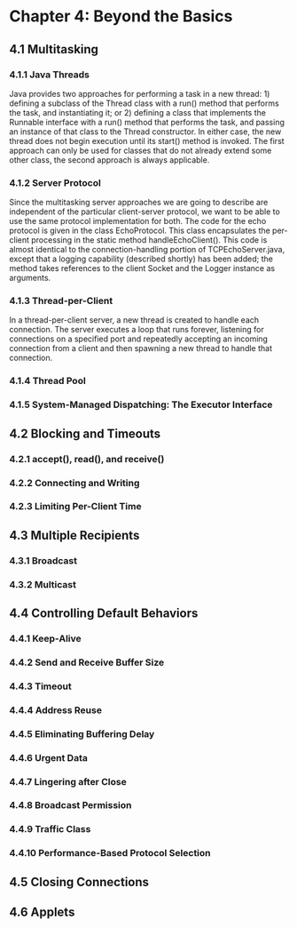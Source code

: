 # Chapter 4: Beyond the Basics
## 4.1 Multitasking
### 4.1.1 Java Threads
Java provides two approaches for performing a task in a new thread: 1) defining a subclass of the Thread class with a run() method that performs the task, and instantiating it; or 2) defining a class that implements the Runnable interface with a run() method that performs the task, and passing an instance of that class to the Thread constructor. In either case, the new thread does not begin execution until its start() method is invoked. The first approach can only be used for classes that do not already extend some other class, the second approach is always applicable.
### 4.1.2 Server Protocol
Since the multitasking server approaches we are going to describe are independent of the particular client-server protocol, we want to be able to use the same protocol implementation for both. The code for the echo protocol is given in the class EchoProtocol. This class encapsulates the per-client processing in the static method handleEchoClient(). This code is almost identical to the connection-handling portion of TCPEchoServer.java, except that a logging capability (described shortly) has been added; the method takes references to the client Socket and the Logger instance as arguments.
### 4.1.3 Thread-per-Client
In a thread-per-client server, a new thread is created to handle each connection. The server executes a loop that runs forever, listening for connections on a specified port and repeatedly accepting an incoming connection from a client and then spawning a new thread to handle that connection.
### 4.1.4 Thread Pool
### 4.1.5 System-Managed Dispatching: The Executor Interface
## 4.2 Blocking and Timeouts
### 4.2.1 accept(), read(), and receive()
### 4.2.2 Connecting and Writing
### 4.2.3 Limiting Per-Client Time
## 4.3 Multiple Recipients
### 4.3.1 Broadcast
### 4.3.2 Multicast
## 4.4 Controlling Default Behaviors
### 4.4.1 Keep-Alive
### 4.4.2 Send and Receive Buffer Size
### 4.4.3 Timeout
### 4.4.4 Address Reuse
### 4.4.5 Eliminating Buffering Delay
### 4.4.6 Urgent Data
### 4.4.7 Lingering after Close
### 4.4.8 Broadcast Permission
### 4.4.9 Traffic Class
### 4.4.10 Performance-Based Protocol Selection
## 4.5 Closing Connections
## 4.6 Applets
